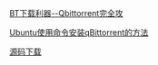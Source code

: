 [BT下载利器--Qbittorrent完全攻](http://blog.sina.com.cn/s/blog_6012b5410100puk4.html)

[Ubuntu使用命令安装qBittorrent的方法](http://www.xitongzhijia.net/xtjc/20150129/36438.html)
 
 [源码下载](https://sourceforge.net/projects/qbittorrent/?source=typ_redirect)